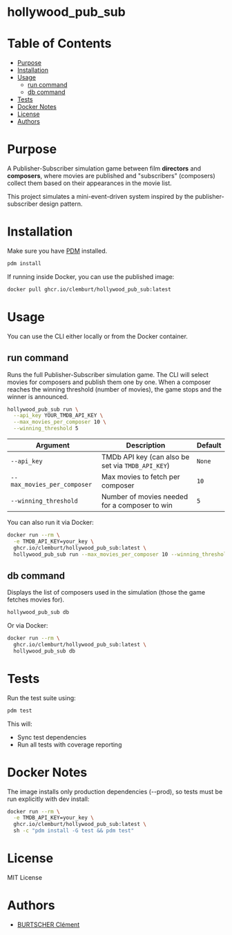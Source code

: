 # hollywood_pub_sub

# Table of Contents
- [Purpose](#purpose)
- [Installation](#installation)
- [Usage](#usage)
  - [run command](#run-command)
  - [db command](#db-command)
- [Tests](#tests)
- [Docker Notes](#docker-notes)
- [License](#license)
- [Authors](#authors)

# Purpose

A Publisher-Subscriber simulation game between film **directors** and **composers**, where movies are published and "subscribers" (composers) collect them based on their appearances in the movie list.

This project simulates a mini-event-driven system inspired by the publisher-subscriber design pattern.

# Installation
Make sure you have [PDM](https://pdm.fming.dev/) installed.

```bash
pdm install
```

If running inside Docker, you can use the published image:

```bash
docker pull ghcr.io/clemburt/hollywood_pub_sub:latest
```

# Usage
You can use the CLI either locally or from the Docker container.

## run command
Runs the full Publisher-Subscriber simulation game. The CLI will select movies for composers and publish them one by one. When a composer reaches the winning threshold (number of movies), the game stops and the winner is announced.

```bash
hollywood_pub_sub run \
  --api_key YOUR_TMDB_API_KEY \
  --max_movies_per_composer 10 \
  --winning_threshold 5
```

| Argument                    | Description                                       | Default |
| --------------------------- | ------------------------------------------------- | ------- |
| `--api_key`                 | TMDb API key (can also be set via `TMDB_API_KEY`) | `None`  |
| `--max_movies_per_composer` | Max movies to fetch per composer                  | `10`    |
| `--winning_threshold`       | Number of movies needed for a composer to win     | `5`     |

You can also run it via Docker:

```bash
docker run --rm \
  -e TMDB_API_KEY=your_key \
  ghcr.io/clemburt/hollywood_pub_sub:latest \
  hollywood_pub_sub run --max_movies_per_composer 10 --winning_threshold 5
```

## db command
Displays the list of composers used in the simulation (those the game fetches movies for).

```bash
hollywood_pub_sub db
```

Or via Docker:
```bash
docker run --rm \
  ghcr.io/clemburt/hollywood_pub_sub:latest \
  hollywood_pub_sub db
```

# Tests
Run the test suite using:
```bash
pdm test
```

This will:
- Sync test dependencies
- Run all tests with coverage reporting

# Docker Notes
The image installs only production dependencies (--prod), so tests must be run explicitly with dev install:

```bash
docker run --rm \
  -e TMDB_API_KEY=your_key \
  ghcr.io/clemburt/hollywood_pub_sub:latest \
  sh -c "pdm install -G test && pdm test"
```

# License
MIT License

# Authors
- [BURTSCHER Clément](https://github.com/clemburt)
